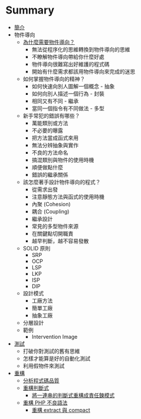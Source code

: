 # Summary

* [簡介](README.md)
* 物件導向
	* [為什麼需要物件導向？](object-oriented/index.md)
	  * 無法從程序化的思維轉換到物件導向的思維
	  * 不瞭解物件導向帶給你什麼好處
	  * 物件導向很難寫出好維護的程式碼
	  * 開始有什麼需求都該用物件導向來完成的迷思
	* 如何掌握物件導向的精神？
	  * 如何快速向別人圖解一個概念 - 抽象
	  * 如何向別人描述一個行為 - 封裝
	  * 相同又有不同 - 繼承
	  * 當同一個指令有不同做法 - 多型
	* 新手常犯的錯誤有哪些？
	  * 萬能類別或方法
	  * 不必要的曝露
	  * 把方法當成函式來用
	  * 無法分辨抽象與實作
	  * 不良的方法命名
	  * 搞混類別與物件的使用時機
	  * 順便做點什麼
	  * 錯誤的繼承關係
	* 該怎麼著手設計物件導向的程式？
	  * 從需求出發
	  * 注意靜態方法與函式的使用時機
	  * 內聚 (Cohesion)
	  * 耦合 (Coupling)
	  * 繼承設計
	  * 常見的多型物件來源
	  * 在關鍵點切開職責
	  * 越早判斷，越不容易發散
	* SOLID 原則
	  * SRP
	  * OCP
	  * LSP
	  * LKP
	  * ISP
	  * DIP
	* 設計模式
	  * 工廠方法
	  * 簡單工廠
	  * 抽象工廠
	* 分層設計
	* 範例
	  * Intervention Image
* [測試](/testing/index.md)
  * 打破你對測試的舊有思維
  * 怎樣才能算是好的自動化測試
  * 利用假物件來測試
* [重構](/refactoring/index.md)
  * [分析程式碼品質](/refactoring/qa-tools.md)
  * [重構判斷式](/refactoring/refactor-if-statement.md)
    * [將一連串的判斷式重構成責任鍊模式](/refactoring/refactor-if-else-to-cor.md)
  * [重構 PHP 不良語法](/refactoring/refactor-bad-php-code.md)
    * [重構 extract 與 compact](/refactoring/refactor-extract-compact.md)
